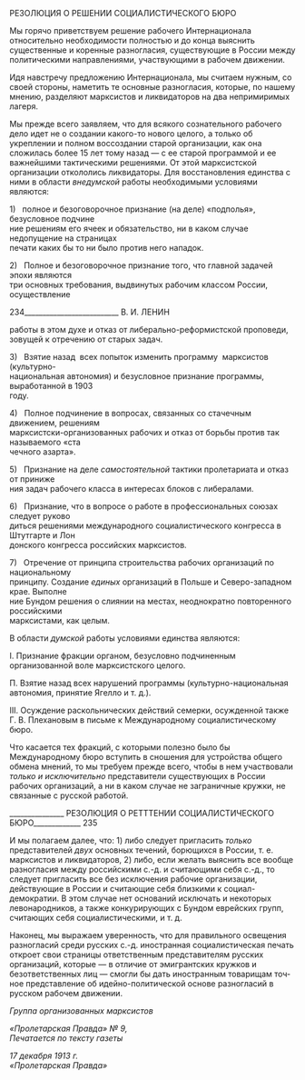РЕЗОЛЮЦИЯ О РЕШЕНИИ СОЦИАЛИСТИЧЕСКОГО БЮРО

Мы горячо приветствуем решение рабочего Интернационала относительно необхо­димости полностью и до конца выяснить существенные и коренные разногласия, суще­ствующие в России между политическими направлениями, участвующими в рабочем движении.

Идя навстречу предложению Интернационала, мы считаем нужным, со своей сторо­ны, наметить те основные разногласия, которые, по нашему мнению, разделяют мар­ксистов и ликвидаторов на два непримиримых лагеря.

Мы прежде всего заявляем, что для всякого сознательного рабочего дело идет не о создании какого-то нового целого, а только об укреплении и полном воссоздании ста­рой организации, как она сложилась более 15 лет тому назад — с ее старой программой и ее важнейшими тактическими решениями. От этой марксистской организации отко­лолись ликвидаторы. Для восстановления единства с ними в области _внедумской_ рабо­ты необходимыми условиями являются:

1)   полное и безоговорочное признание (на деле) «подполья», безусловное подчине­  
ние решениям его ячеек и обязательство, ни в каком случае недопущение на страницах  
печати каких бы то ни было против него нападок.

2)   Полное и безоговорочное признание того, что главной задачей эпохи являются  
три основных требования, выдвинутых рабочим классом России, осуществление

  

234__________________________ В. И. ЛЕНИН

работы в этом духе и отказ от либерально-реформистской проповеди, зовущей к отре­чению от старых задач.

3)   Взятие назад  всех попыток изменить программу  марксистов  (культурно-  
национальная автономия) и безусловное признание программы, выработанной в 1903  
году.

4)   Полное подчинение в вопросах, связанных со стачечным движением, решениям  
марксистски-организованных рабочих и отказ от борьбы против так называемого «ста­  
чечного азарта».

5)   Признание на деле _самостоятельной_ тактики пролетариата и отказ от приниже­  
ния задач рабочего класса в интересах блоков с либералами.

6)   Признание, что в вопросе о работе в профессиональных союзах следует руково­  
диться решениями международного социалистического конгресса в Штутгарте и Лон­  
донского конгресса российских марксистов.

7)   Отречение от принципа строительства рабочих организаций по национальному  
принципу. Создание _единых_ организаций в Польше и Северо-западном крае. Выполне­  
ние Бундом решения о слиянии на местах, неоднократно повторенного российскими  
марксистами, как целым.

В области _думской_ работы условиями единства являются:

I. Признание фракции органом, безусловно подчиненным организованной воле мар­ксистского целого.

П. Взятие назад всех нарушений программы (культурно-национальная автономия, принятие Ягелло и т. д.).

III. Осуждение раскольнических действий семерки, осужденной также Г. В. Плеха­новым в письме к Международному социалистическому бюро.

Что касается тех фракций, с которыми полезно было бы Международному бюро вступить в сношения для устройства общего обмена мнений, то мы требуем прежде всего, чтобы в нем участвовали _только и исключительно_ представители существующих в России рабочих организаций, а ни в каком случае не заграничные кружки, не связан­ные с русской работой.

  

_______________ РЕЗОЛЮЦИЯ О РЕТТТЕНИИ СОЦИАЛИСТИЧЕСКОГО БЮРО_____________ 235

И мы полагаем далее, что: 1) либо следует пригласить _только_ представителей _двух_ основных течений, борющихся в России, т. е. марксистов и ликвидаторов, 2) либо, если желать выяснить все вообще разногласия между российскими с.-д. и считающими себя с.-д., то следует пригласить все без исключения рабочие организации, действующие в России и считающие себя близкими к социал-демократии. В этом случае нет оснований исключать и некоторых левонародников, а также конкурирующих с Бундом еврейских групп, считающих себя социалистическими, и т. д.

Наконец, мы выражаем уверенность, что для правильного освещения разногласий среди русских с.-д. иностранная социалистическая печать откроет свои страницы от­ветственным представителям русских организаций, которые — в отличие от эмигрант­ских кружков и безответственных лиц — смогли бы дать иностранным товарищам точ­ное представление об идейно-политической основе разногласий в русском рабочем движении.

_Группа организованных марксистов_

_«Пролетарская Правда» № 9,                                                        Печатается по тексту газеты_

_17 декабря 1913 г.                                                                        «Пролетарская Правда»_